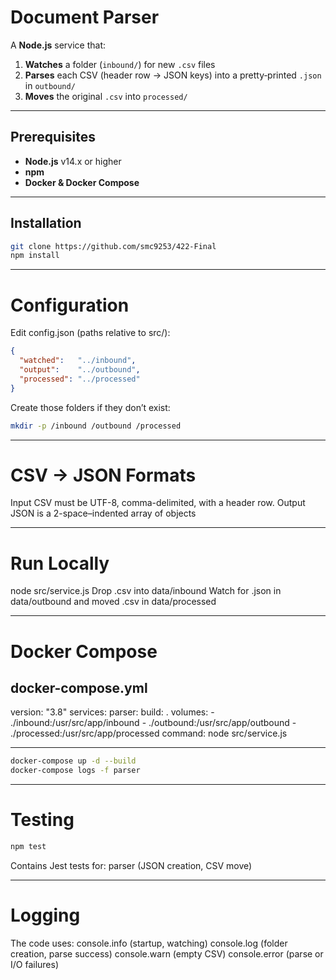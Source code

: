 # Document Parser

A **Node.js** service that:

1. **Watches** a folder (`inbound/`) for new `.csv` files  
2. **Parses** each CSV (header row → JSON keys) into a pretty‐printed `.json` in `outbound/`  
3. **Moves** the original `.csv` into `processed/`  

---

## Prerequisites

- **Node.js** v14.x or higher  
- **npm**  
- **Docker & Docker Compose**

---

## Installation

```bash
git clone https://github.com/smc9253/422-Final
npm install
```
---

# Configuration
Edit config.json (paths relative to src/):
```json
{
  "watched":   "../inbound",
  "output":    "../outbound",
  "processed": "../processed"
}
```

Create those folders if they don’t exist:
```bash
mkdir -p /inbound /outbound /processed
```

---

# CSV -> JSON Formats
Input CSV must be UTF-8, comma-delimited, with a header row.
Output JSON is a 2-space–indented array of objects

---

# Run Locally
node src/service.js
Drop .csv into data/inbound
Watch for .json in data/outbound and moved .csv in data/processed

---

# Docker Compose

## docker-compose.yml
version: "3.8"
services:
  parser:
    build: .
    volumes:
      - ./inbound:/usr/src/app/inbound
      - ./outbound:/usr/src/app/outbound
      - ./processed:/usr/src/app/processed
    command: node src/service.js

---

```bash
docker-compose up -d --build
docker-compose logs -f parser
```

---

# Testing

```bash
npm test
```

Contains Jest tests for:
parser (JSON creation, CSV move)

---

# Logging
The code uses:
console.info (startup, watching)
console.log (folder creation, parse success)
console.warn (empty CSV)
console.error (parse or I/O failures)